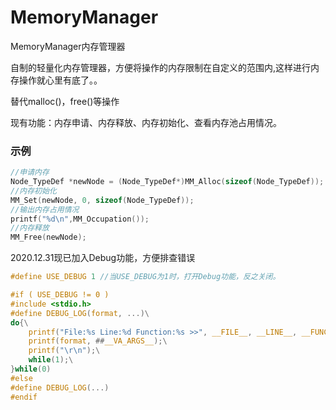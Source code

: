 # MemoryManager
MemoryManager内存管理器

自制的轻量化内存管理器，方便将操作的内存限制在自定义的范围内,这样进行内存操作就心里有底了。。

替代malloc()，free()等操作

现有功能：内存申请、内存释放、内存初始化、查看内存池占用情况。

### 示例
```c
//申请内存
Node_TypeDef *newNode = (Node_TypeDef*)MM_Alloc(sizeof(Node_TypeDef));
//内存初始化
MM_Set(newNode, 0, sizeof(Node_TypeDef));
//输出内存占用情况
printf("%d\n",MM_Occupation());
//内存释放
MM_Free(newNode);
```
2020.12.31现已加入Debug功能，方便排查错误

```c
#define USE_DEBUG 1 //当USE_DEBUG为1时，打开Debug功能，反之关闭。

#if ( USE_DEBUG != 0 )
#include <stdio.h>
#define DEBUG_LOG(format, ...)\
do{\
    printf("File:%s Line:%d Function:%s >>", __FILE__, __LINE__, __FUNCTION__);\
    printf(format, ##__VA_ARGS__);\
    printf("\r\n");\
    while(1);\
}while(0)
#else
#define DEBUG_LOG(...)
#endif
```
